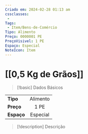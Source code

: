 ```yaml
---
Criado em: 2024-02-28 01:13 am
cssclasses:
 - 
Tags:
 - Item/Bens-de-Comércio
Tipo: Alimento
Preço: 0000001 PE
PreçoVisivel: 1 PE
Espaço: Especial
NoteIcon: Item
---
```

# [[0,5 Kg de Grãos]]

> [!basic] Dados Básicos
> 
|            |     |
| ---------- |:---:|
| **Tipo**   |  Alimento   |
| **Preço**  |  1 PE   |
| **Espaço** |  Especial   |
>
 
> [!description] Descrição
> 
>
